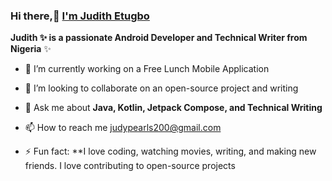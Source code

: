 ### Hi there,👋 [I'm Judith Etugbo]()


**Judith ✨ is a passionate Android Developer and Technical Writer from Nigeria** ✨ 




- 🔭 I’m currently working on a Free Lunch Mobile Application

- 👯 I’m looking to collaborate on an open-source project and writing

- 💬 Ask me about **Java, Kotlin, Jetpack Compose, and Technical Writing**
  
- 📫 How to reach me [judypearls200@gmail.com]()
 
- ⚡ Fun fact: **I love coding, watching movies, writing, and making new friends. I love contributing to open-source projects
